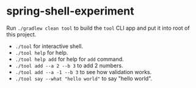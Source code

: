 # spring-shell-experiment

Run `./gradlew clean tool` to build the `tool` CLI app and put it into root of this project.

* `./tool` for interactive shell.
* `./tool help` for help.
* `./tool help add` for help for `add` command.
* `./tool add --a 2 --b 3` to add 2 numbers.
* `./tool add --a -1 --b 3` to see how validation works.
* `./tool say --what "hello world"` to say "hello world".
